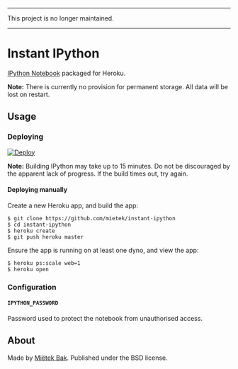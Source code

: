 -------------------------------------------------------------------------------

This project is no longer maintained.

-------------------------------------------------------------------------------


Instant IPython
===============

[IPython Notebook](http://ipython.org/notebook.html) packaged for Heroku.

**Note:**  There is currently no provision for permanent storage.  All data will be lost on restart.


Usage
-----

### Deploying

[![Deploy](https://www.herokucdn.com/deploy/button.svg)](https://heroku.com/deploy?template=https://github.com/mietek/instant-ipython)

**Note:**  Building IPython may take up to 15 minutes.  Do not be discouraged by the apparent lack of progress.  If the build times out, try again.


#### Deploying manually

Create a new Heroku app, and build the app:

```
$ git clone https://github.com/mietek/instant-ipython
$ cd instant-ipython
$ heroku create
$ git push heroku master
```

Ensure the app is running on at least one dyno, and view the app:

```
$ heroku ps:scale web=1
$ heroku open
```


### Configuration

#### `IPYTHON_PASSWORD`

Password used to protect the notebook from unauthorised access.


About
-----

Made by [Miëtek Bak](https://mietek.io/).  Published under the BSD license.
